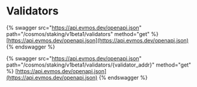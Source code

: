 # Validators

{% swagger src="https://api.evmos.dev/openapi.json" path="/cosmos/staking/v1beta1/validators" method="get" %}
[https://api.evmos.dev/openapi.json](https://api.evmos.dev/openapi.json)
{% endswagger %}

{% swagger src="https://api.evmos.dev/openapi.json" path="/cosmos/staking/v1beta1/validators/{validator_addr}" method="get" %}
[https://api.evmos.dev/openapi.json](https://api.evmos.dev/openapi.json)
{% endswagger %}
